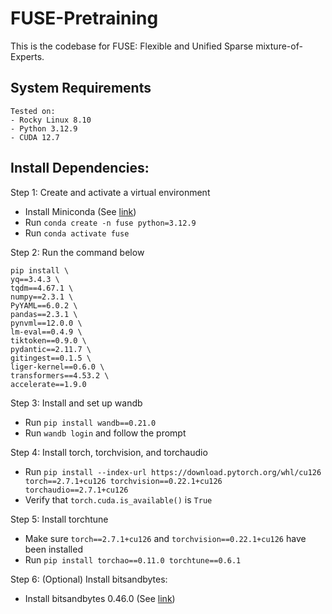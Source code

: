 # FUSE-Pretraining
This is the codebase for FUSE: Flexible and Unified Sparse mixture-of-Experts.

## System Requirements
```
Tested on:
- Rocky Linux 8.10
- Python 3.12.9
- CUDA 12.7
```

## Install Dependencies:
Step 1: Create and activate a virtual environment
- Install Miniconda (See [link](https://www.anaconda.com/docs/getting-started/miniconda/install))
- Run `conda create -n fuse python=3.12.9`
- Run `conda activate fuse`

Step 2: Run the command below
```
pip install \
yq==3.4.3 \
tqdm==4.67.1 \
numpy==2.3.1 \
PyYAML==6.0.2 \
pandas==2.3.1 \
pynvml==12.0.0 \
lm-eval==0.4.9 \
tiktoken==0.9.0 \
pydantic==2.11.7 \
gitingest==0.1.5 \
liger-kernel==0.6.0 \
transformers==4.53.2 \
accelerate==1.9.0
```

Step 3: Install and set up wandb
  - Run `pip install wandb==0.21.0`
  - Run `wandb login` and follow the prompt

Step 4: Install torch, torchvision, and torchaudio
  - Run `pip install --index-url https://download.pytorch.org/whl/cu126 torch==2.7.1+cu126 torchvision==0.22.1+cu126 torchaudio==2.7.1+cu126`
  - Verify that `torch.cuda.is_available()` is `True`

Step 5: Install torchtune
  - Make sure `torch==2.7.1+cu126` and `torchvision==0.22.1+cu126` have been installed
  - Run `pip install torchao==0.11.0 torchtune==0.6.1`

Step 6: (Optional) Install bitsandbytes:
  - Install bitsandbytes 0.46.0 (See [link](https://huggingface.co/docs/bitsandbytes/main/en/installation)) 
